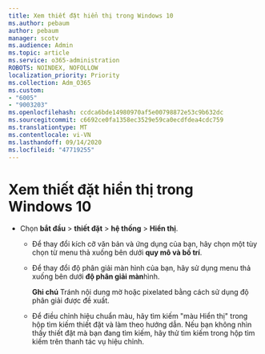 ```yaml
---
title: Xem thiết đặt hiển thị trong Windows 10
ms.author: pebaum
author: pebaum
manager: scotv
ms.audience: Admin
ms.topic: article
ms.service: o365-administration
ROBOTS: NOINDEX, NOFOLLOW
localization_priority: Priority
ms.collection: Adm_O365
ms.custom:
- "6005"
- "9003203"
ms.openlocfilehash: ccdca6bde14980970af5e00798872e53c9b632dc
ms.sourcegitcommit: c6692ce0fa1358ec3529e59ca0ecdfdea4cdc759
ms.translationtype: MT
ms.contentlocale: vi-VN
ms.lasthandoff: 09/14/2020
ms.locfileid: "47719255"
---
```

# <a name="view-display-settings-in-windows-10"></a>Xem thiết đặt hiển thị trong Windows 10

- Chọn **bắt đầu**   >  **thiết đặt**   >  **hệ thống**  >  **Hiển thị**.
    -  Để thay đổi kích cỡ văn bản và ứng dụng của bạn, hãy chọn một tùy chọn từ menu thả xuống bên dưới  **quy mô và bố trí**.
    - Để thay đổi độ phân giải màn hình của bạn, hãy sử dụng menu thả xuống bên dưới **độ phân giải màn**hình.
     
      **Ghi chú** Tránh nội dung mờ hoặc pixelated bằng cách sử dụng độ phân giải được đề xuất.
    - Để điều chỉnh hiệu chuẩn màu, hãy tìm kiếm "màu Hiển thị" trong hộp tìm kiếm thiết đặt và làm theo hướng dẫn. Nếu bạn không nhìn thấy thiết đặt mà bạn đang tìm kiếm, hãy thử tìm kiếm trong hộp tìm kiếm trên thanh tác vụ hiệu chỉnh.